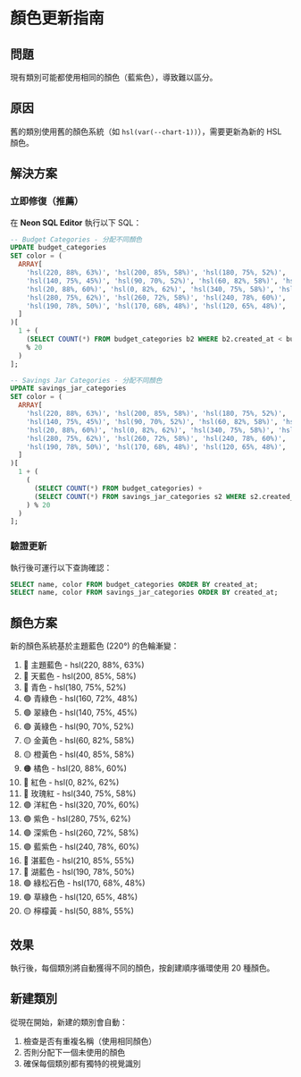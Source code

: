 # 顏色更新指南

## 問題
現有類別可能都使用相同的顏色（藍紫色），導致難以區分。

## 原因
舊的類別使用舊的顏色系統（如 `hsl(var(--chart-1))`），需要更新為新的 HSL 顏色。

## 解決方案

### 立即修復（推薦）

在 **Neon SQL Editor** 執行以下 SQL：

```sql
-- Budget Categories - 分配不同顏色
UPDATE budget_categories 
SET color = (
  ARRAY[
    'hsl(220, 88%, 63%)', 'hsl(200, 85%, 58%)', 'hsl(180, 75%, 52%)', 'hsl(160, 72%, 48%)',
    'hsl(140, 75%, 45%)', 'hsl(90, 70%, 52%)', 'hsl(60, 82%, 58%)', 'hsl(40, 85%, 58%)',
    'hsl(20, 88%, 60%)', 'hsl(0, 82%, 62%)', 'hsl(340, 75%, 58%)', 'hsl(320, 70%, 60%)',
    'hsl(280, 75%, 62%)', 'hsl(260, 72%, 58%)', 'hsl(240, 78%, 60%)', 'hsl(210, 85%, 55%)',
    'hsl(190, 78%, 50%)', 'hsl(170, 68%, 48%)', 'hsl(120, 65%, 48%)', 'hsl(50, 88%, 55%)'
  ]
)[
  1 + (
    (SELECT COUNT(*) FROM budget_categories b2 WHERE b2.created_at < budget_categories.created_at)
    % 20
  )
];

-- Savings Jar Categories - 分配不同顏色
UPDATE savings_jar_categories 
SET color = (
  ARRAY[
    'hsl(220, 88%, 63%)', 'hsl(200, 85%, 58%)', 'hsl(180, 75%, 52%)', 'hsl(160, 72%, 48%)',
    'hsl(140, 75%, 45%)', 'hsl(90, 70%, 52%)', 'hsl(60, 82%, 58%)', 'hsl(40, 85%, 58%)',
    'hsl(20, 88%, 60%)', 'hsl(0, 82%, 62%)', 'hsl(340, 75%, 58%)', 'hsl(320, 70%, 60%)',
    'hsl(280, 75%, 62%)', 'hsl(260, 72%, 58%)', 'hsl(240, 78%, 60%)', 'hsl(210, 85%, 55%)',
    'hsl(190, 78%, 50%)', 'hsl(170, 68%, 48%)', 'hsl(120, 65%, 48%)', 'hsl(50, 88%, 55%)'
  ]
)[
  1 + (
    (
      (SELECT COUNT(*) FROM budget_categories) +
      (SELECT COUNT(*) FROM savings_jar_categories s2 WHERE s2.created_at < savings_jar_categories.created_at)
    ) % 20
  )
];
```

### 驗證更新

執行後可運行以下查詢確認：

```sql
SELECT name, color FROM budget_categories ORDER BY created_at;
SELECT name, color FROM savings_jar_categories ORDER BY created_at;
```

## 顏色方案

新的顏色系統基於主題藍色 (220°) 的色輪漸變：

1. 🔵 主題藍色 - hsl(220, 88%, 63%)
2. 🔵 天藍色 - hsl(200, 85%, 58%)
3. 🔵 青色 - hsl(180, 75%, 52%)
4. 🟢 青綠色 - hsl(160, 72%, 48%)
5. 🟢 翠綠色 - hsl(140, 75%, 45%)
6. 🟢 黃綠色 - hsl(90, 70%, 52%)
7. 🟡 金黃色 - hsl(60, 82%, 58%)
8. 🟡 橙黃色 - hsl(40, 85%, 58%)
9. 🟠 橘色 - hsl(20, 88%, 60%)
10. 🔴 紅色 - hsl(0, 82%, 62%)
11. 🔴 玫瑰紅 - hsl(340, 75%, 58%)
12. 🟣 洋紅色 - hsl(320, 70%, 60%)
13. 🟣 紫色 - hsl(280, 75%, 62%)
14. 🟣 深紫色 - hsl(260, 72%, 58%)
15. 🟣 藍紫色 - hsl(240, 78%, 60%)
16. 🔵 湛藍色 - hsl(210, 85%, 55%)
17. 🔵 湖藍色 - hsl(190, 78%, 50%)
18. 🟢 綠松石色 - hsl(170, 68%, 48%)
19. 🟢 草綠色 - hsl(120, 65%, 48%)
20. 🟡 檸檬黃 - hsl(50, 88%, 55%)

## 效果

執行後，每個類別將自動獲得不同的顏色，按創建順序循環使用 20 種顏色。

## 新建類別

從現在開始，新建的類別會自動：
1. 檢查是否有重複名稱（使用相同顏色）
2. 否則分配下一個未使用的顏色
3. 確保每個類別都有獨特的視覺識別
